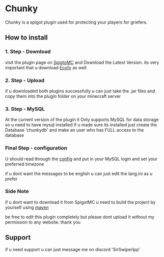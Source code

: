 # Chunky 
Chunky is a spigot plugin used for protecting your players for griefers.

## How to install

### 1. Step - Download
visit the plugin page on [SpigtoMC](https://www.spigotmc.org/resources/chunky.115793/) and Download the Latest Version.
its very important that u download [Ecofy](implementet-soon) as well

### 2. Step - Upload
if u downloaded both plugins successfully u can just take the .jar files and copy them into the plugin folder on your minecraft server

### 3. Step - MySQL
At the current version of the plugin it Only supports MySQL for data storage so u need to have mysql installed
if u made sure its installed just create the Database 'chunkydb' and make an user who has FULL access to the database

### Final Step - configuration
U should read through the [config](https://github.com/SirSwiperlpp/Chunky/blob/main/src/main/resources/config.yml) and put in your MySQL login
and set your preferred timezone

if u dont want the messages to be english u can just edit the lang.ini as u prefer

### Side Note
if u dont want to download it from SpigotMC u need to build the project by yourself using [maven](https://spring.io/guides/gs/maven/)

be free to edit this plugin completely but please dont upload it without my permission to any website. thank you

## Support
if u need support u can just message me on discord 'SirSwiperlpp'
